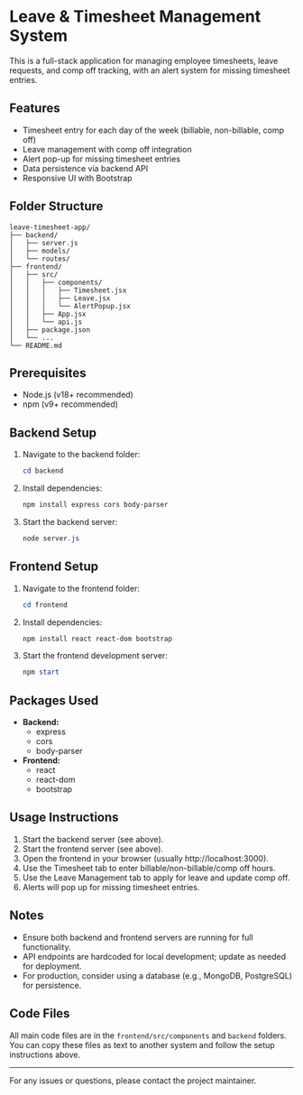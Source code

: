 # Leave & Timesheet Management System

This is a full-stack application for managing employee timesheets, leave requests, and comp off tracking, with an alert system for missing timesheet entries.

## Features
- Timesheet entry for each day of the week (billable, non-billable, comp off)
- Leave management with comp off integration
- Alert pop-up for missing timesheet entries
- Data persistence via backend API
- Responsive UI with Bootstrap

## Folder Structure
```
leave-timesheet-app/
├── backend/
│   ├── server.js
│   ├── models/
│   └── routes/
├── frontend/
│   ├── src/
│   │   ├── components/
│   │   │   ├── Timesheet.jsx
│   │   │   ├── Leave.jsx
│   │   │   └── AlertPopup.jsx
│   │   ├── App.jsx
│   │   └── api.js
│   ├── package.json
│   └── ...
└── README.md
```

## Prerequisites
- Node.js (v18+ recommended)
- npm (v9+ recommended)

## Backend Setup
1. Navigate to the backend folder:
   ```powershell
   cd backend
   ```
2. Install dependencies:
   ```powershell
   npm install express cors body-parser
   ```
3. Start the backend server:
   ```powershell
   node server.js
   ```

## Frontend Setup
1. Navigate to the frontend folder:
   ```powershell
   cd frontend
   ```
2. Install dependencies:
   ```powershell
   npm install react react-dom bootstrap
   ```
3. Start the frontend development server:
   ```powershell
   npm start
   ```

## Packages Used
- **Backend:**
  - express
  - cors
  - body-parser
- **Frontend:**
  - react
  - react-dom
  - bootstrap

## Usage Instructions
1. Start the backend server (see above).
2. Start the frontend server (see above).
3. Open the frontend in your browser (usually http://localhost:3000).
4. Use the Timesheet tab to enter billable/non-billable/comp off hours.
5. Use the Leave Management tab to apply for leave and update comp off.
6. Alerts will pop up for missing timesheet entries.

## Notes
- Ensure both backend and frontend servers are running for full functionality.
- API endpoints are hardcoded for local development; update as needed for deployment.
- For production, consider using a database (e.g., MongoDB, PostgreSQL) for persistence.

## Code Files
All main code files are in the `frontend/src/components` and `backend` folders. You can copy these files as text to another system and follow the setup instructions above.

---
For any issues or questions, please contact the project maintainer.
